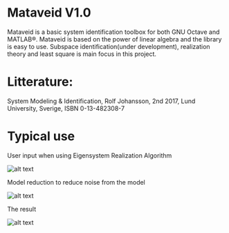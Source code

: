 # Mataveid V1.0
Mataveid is a basic system identification toolbox for both GNU Octave and MATLAB®. Mataveid is based on the power of linear algebra and the library is easy to use. Subspace identification(under development), realization theory and least square is main focus in this project.

# Litterature: 
System Modeling & Identification, Rolf Johansson, 2nd 2017, Lund University, Sverige, ISBN 0-13-482308-7


# Typical use

User input when using Eigensystem Realization Algorithm

![alt text](https://github.com/DanielMartensson/mataveid/blob/master/pictures/Sk%C3%A4rmbild%20fr%C3%A5n%202017-12-04%2019-41-18.png)

Model reduction to reduce noise from the model

![alt text](https://github.com/DanielMartensson/mataveid/blob/master/pictures/Sk%C3%A4rmbild%20fr%C3%A5n%202017-12-04%2019-20-27.png)

The result

![alt text](https://github.com/DanielMartensson/mataveid/blob/master/pictures/Sk%C3%A4rmbild%20fr%C3%A5n%202017-12-04%2019-36-13.png)
